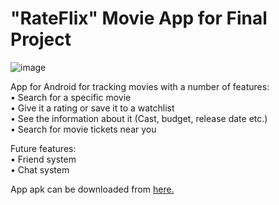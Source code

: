# "RateFlix" Movie App for Final Project
![image](https://github.com/jmmd2000/MovieApp/assets/63932603/a49dcec1-f293-4e93-b0c4-d623b6275fc5)

App for Android for tracking movies with a number of features:<br>
• Search for a specific movie<br>
• Give it a rating or save it to a watchlist<br>
• See the information about it (Cast, budget, release date etc.)<br>
• Search for movie tickets near you<br>

Future features:<br>
• Friend system<br>
• Chat system<br>

App apk can be downloaded from [here.](https://drive.google.com/file/d/1RZN__7yuU63HEsPrBZvef0P7x1vSyOp-/view?usp=sharing)
